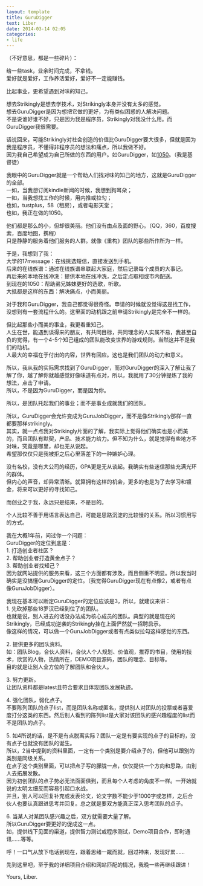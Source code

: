 ```yaml
---
layout: template
title: GuruDigger
text: Liber
date: 2014-03-14 02:05
categories:
- life
---
```


（不好意思，都是一些碎片）：  

给一些task，业余时间完成，不拿钱。  
爱好就是爱好，工作养活爱好，爱好不一定能赚钱。  

比起事业，更希望遇到对味的知己。  

想去Strikingly是想去学技术，对Strikingly本身并没有太多的感觉。  
想去GuruDigger是因为想把它做的更好，为有类似困惑的人解决问题。  
不是说谁好谁不好，只是因为我是程序员，Strikingly对我没什么用。而GuruDigger我很需要。  

话说回来，可能Strikingly对社会创造的价值比GuruDigger要大很多，但就是因为我是程序员，不懂得非程序员的想法和痛点，所以我做不好。  
因为我自己希望成为自己所做的东西的用户。如GuruDigger，如[1050](http://1050.14201420.com/)。（我是基督徒）  

我眼中的GuruDigger就是一个帮助人们找对味的知己的地方，这就是GuruDigger的全部。  
一如，当我想订阅kindle新闻的时候，我想到狗耳朵；  
一如，当我想找工作的时候，用内推或拉勾；  
也如，tustplus，58（租房），或者电影天堂；  
也如，我正在做的1050。  

他们都是那么的小，但却很美丽。他们没有由点及面的野心。（QQ，360，百度搜索，百度地图，携程）  
只是静静的服务着他们服务的人群。就像《重构》团队的那些所作所为一样。  

于是，我想到了我：  
大学的17message：在线挑选短信，直接发送到手机。  
后来的在线族谱：通过在线族谱串联起大家庭，然后记录每个成员的大事记。  
再后来的本地在线冲洗：提供本地在线冲洗，之后定点取相或市内配送。  
到现在的1050：帮助弟兄姊妹更好的选歌，听歌。  
大抵都是这样的东西：解决痛点，小而美丽。  

对于我和GuruDigger，我自己都觉得很奇怪。申请的时候就没觉得这是找工作，没想到有一套流程什么的。这里面的动机跟之前申请Strikingly是完全不一样的。  

但比起那些小而美的事业，我更看重知己。  
人生在世，能遇到谈得来的朋友，有共同目标，共同理念的人实属不易，我甚至自负的觉得，有一个4-5个知己组成的团队能改变世界的游戏规则。当然这并不是我们的动机。  
人最大的幸福在于付出的内容，世界有回应。这也是我们团队的动力和意义。  

所以，我从我的实际需求找到了GuruDigger，而对GuruDigger的深入了解让我了解了你，越了解你就越感觉好像味道有点对，所以，我就用了30分钟提炼了我的想法，点击了申请。  
所以，不是因为GuruDigger，而是因为你。  

所以，是团队托起我们的事业；而不是事业成就我们的团队。  

所以，GuruDigger会允许变成为GuruJobDigger，而不是像Strikingly那样一直都要那样strikingly。  
其实，就一点点我对Strikingly片面的了解，我实际上觉得他们确实也是小而美的，而且团队有默契，产品、技术能力给力。但不知为什么，就是觉得有些地方不对味，究竟是哪里，却也无从说起。  
希望那仅仅只是我被拒之后心里落差下的一种嫉妒心理。  

没有名校，没有大公司的经历，GPA更是无从谈起。我确实有些迷信那些充满光环的群体。  
但内心的声音，却异常清晰。就算拥有这样的机会，更多的也是为了去学习和镀金，将来可以更好的寻找知己。  

而创业之于我，永远只是结果，不是目的。  

个人比较不善于用语言表达自己，可能是思路沉淀的比较慢的关系。所以习惯用写的方式。  

我在大概1年前，问过你一个问题：  
GuruDigger的定位到底是：  
1\. 打造创业者社区？  
2\. 帮助创业者打造黄金点子？  
3\. 帮助创业者找知己？  
因为就网站提供的服务来看，这三个方面都有涉及，而且侧重不明显。所以我当时确实是没搞懂GuruDigger的定位。（我觉得GuruDigger现在有点像2，或者有点像GuruJobDigger）。  

我现在基本可以断定GuruDigger的定位应该是3，所以，就建议来讲：  
1\. 先砍掉那些18罗汉已经到位了的团队。  
也就是说，别人进去的话没办法成为核心成员的团队。典型的就是现在的Strikingly，已经成功逆袭的Strikingly挂在上面俨然就一招聘启示。  
像这样的情况，可以做一个GuruJobDigger或者有点类似拉勾这样感觉的东西。  

2\. 提供更多的团队资料。  
如：团队Blog，合伙人资料，合伙人个人规划、价值观，推荐的书目，使用的技术，欣赏的人物，热情所在，DEMO项目源码，团队的理念、目标等。  
目的就是让别人全方位的了解团队和合伙人。  

3\. 努力更新。  
让团队资料都是latest且符合要求且体现团队发展轨迹。

4\. 强化团队，弱化点子。  
不要陈列团队的点子list，而是团队名称或匿名，提供别人对团队的投票或者喜爱度打分这类的东西。然后别人看到的陈列list是大家对该团队的感兴趣程度的list而不是团队的点子。  

5\. 如4所说的话，是不是有点脱离实际？团队一定是有要实现的点子的目标的，没有点子也就没有团队的诞生。  
所以，2当中提到的资料里面，一定有一个类别是要介绍点子的，但他可以跟别的类别是同级关系。  
在点子这个类别里面，可以把点子写的朦胧一点，仅仅提供一个方向和思路，由别人去拓展发散。  
因为初创团队的点子势必无法面面俱到，而且每个人考虑的角度不一样。一开始就说的太明太细反而容易引起口水战。  
并且，别人可以回复补充或发表论文，论文字数不能少于1000字或怎样，之后合伙人也要认真跟进思考并回复。总之就是要双方能真正深入思考团队的点子。  

6\. 当某人对某团队感兴趣之后，双方就需要大量了解。  
所以GuruDigger要更好的促成这一点。  
如，提供线下见面的渠道，提供智力测试或程序测试，Demo项目合作，即时通讯......等等。

呼！一口气从放下电话到现在，跟着思绪一蹴而就，回过神来，发现好累......

先到这里吧，至于我的详细项目介绍和网站匹配的情况，我晚一些再继续跟进！  

Yours, Liber.
